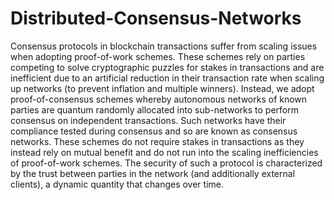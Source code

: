 # Distributed-Consensus-Networks

Consensus protocols in blockchain transactions suffer from scaling issues when adopting proof-of-work schemes. These schemes rely on parties competing to solve cryptographic puzzles for stakes in transactions and are inefficient due to an artificial reduction in their transaction rate when scaling up networks (to prevent inflation and multiple winners). Instead, we adopt proof-of-consensus schemes whereby autonomous networks of known parties are quantum randomly allocated into sub-networks to perform consensus on independent transactions. Such networks have their compliance tested during consensus and so are known as consensus networks. These schemes do not require stakes in transactions as they instead rely on mutual benefit and do not run into the scaling inefficiencies of proof-of-work schemes. The security of such a protocol is characterized by the trust between parties in the network (and additionally external clients), a dynamic quantity that changes over time. 
